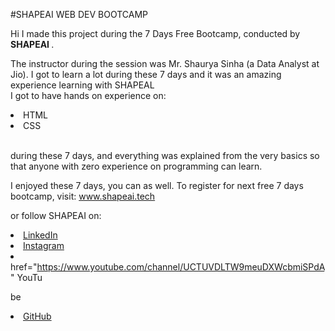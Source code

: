 #SHAPEAI WEB DEV BOOTCAMP

Hi I made this project during the 7 Days Free Bootcamp, conducted by <b> SHAPEAI </b>.

The instructor during the session was Mr. Shaurya Sinha (a Data Analyst at Jio). I got to learn a lot during these 7 days and it was an amazing experience learning with SHAPEAL <br>I got to have hands on experience on:

<li>HTML

<li>CSS

<br>during these 7 days, and everything was explained from the very basics so that anyone with zero experience on programming can learn.

I enjoyed these 7 days, you can as well. To register for next free 7 days bootcamp, visit: www.shapeai.tech

or follow SHAPEAI on:

<li><a href="https://in.linkedin.com/company/shapeal">LinkedIn</a>

<li><a href="https://www.instagram.com/shape.ai/?hl=en">Instagram</a> <li><a

href="https://www.youtube.com/channel/UCTUVDLTW9meuDXWcbmiSPdA" YouTu

be</a> <li><a href="https://github.com/shapeai">GitHub</a>
